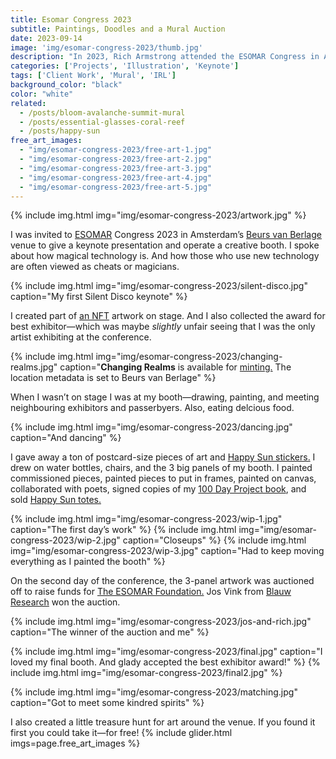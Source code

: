 ```yaml
---
title: Esomar Congress 2023
subtitle: Paintings, Doodles and a Mural Auction
date: 2023-09-14
image: 'img/esomar-congress-2023/thumb.jpg'
description: "In 2023, Rich Armstrong attended the ESOMAR Congress in Amsterdam. He gave a keynote speech highlighting the magic of technology, emphasizing how innovators are sometimes seen as magicians. During the event he engaged attendees by drawing, painting, and giving away art pieces and Happy Sun stickers. On the second day, a three-panel artwork he created was auctioned for charity. He also organized a treasure hunt for art at the venue."
categories: ['Projects', 'Illustration', 'Keynote']
tags: ['Client Work', 'Mural', 'IRL']
background_color: "black"
color: "white"
related:
  - /posts/bloom-avalanche-summit-mural
  - /posts/essential-glasses-coral-reef
  - /posts/happy-sun
free_art_images:
  - "img/esomar-congress-2023/free-art-1.jpg"
  - "img/esomar-congress-2023/free-art-2.jpg"
  - "img/esomar-congress-2023/free-art-3.jpg"
  - "img/esomar-congress-2023/free-art-4.jpg"
  - "img/esomar-congress-2023/free-art-5.jpg"
---
```

{% include img.html img="img/esomar-congress-2023/artwork.jpg" %}

I was invited to [ESOMAR](https://esomar.org/) Congress 2023 in Amsterdam’s [Beurs van Berlage](https://beursvanberlage.com/) venue to give a keynote presentation and operate a creative booth. I spoke about how magical technology is. And how those who use new technology are often viewed as cheats or magicians.

{% include img.html img="img/esomar-congress-2023/silent-disco.jpg" caption="My first Silent Disco keynote" %}

I created part of [an NFT](https://ttkb.me/changing-realms) artwork on stage. And I also collected the award for best exhibitor—which was maybe *slightly* unfair seeing that I was the only artist exhibiting at the conference.

{% include img.html img="img/esomar-congress-2023/changing-realms.jpg" caption="**Changing Realms** is available for [minting.](https://ttkb.me/changing-realms) The location metadata is set to Beurs van Berlage" %}

When I wasn’t on stage I was at my booth—drawing, painting, and meeting neighbouring exhibitors and passerbyers. Also, eating delcious food.

{% include img.html img="img/esomar-congress-2023/dancing.jpg" caption="And dancing" %}

I gave away a ton of postcard-size pieces of art and [Happy Sun stickers.](https://www.redbubble.com/people/happysunfam/shop?artistUserName=HappySunFam&iaCode=all-stickers) I drew on water bottles, chairs, and the 3 big panels of my booth. I painted commissioned pieces, painted pieces to put in frames, painted on canvas, collaborated with poets, signed copies of my [100 Day Project book](/the-perfect-100-day-project-book/), and sold [Happy Sun totes.](https://www.redbubble.com/people/happysunfam/shop?artistUserName=happysunfam&iaCode=all-totes)

{% include img.html img="img/esomar-congress-2023/wip-1.jpg" caption="The first day’s work" %}
{% include img.html img="img/esomar-congress-2023/wip-2.jpg" caption="Closeups" %}
{% include img.html img="img/esomar-congress-2023/wip-3.jpg" caption="Had to keep moving everything as I painted the booth" %}

On the second day of the conference, the 3-panel artwork was auctioned off to raise funds for [The ESOMAR Foundation.](https://esomarfoundation.org/) Jos Vink from [Blauw Research](https://www.blauw.com/en/) won the auction.

{% include img.html img="img/esomar-congress-2023/jos-and-rich.jpg" caption="The winner of the auction and me" %}

{% include img.html img="img/esomar-congress-2023/final.jpg" caption="I loved my final booth. And glady accepted the best exhibitor award!" %}
{% include img.html img="img/esomar-congress-2023/final2.jpg" %}

{% include img.html img="img/esomar-congress-2023/matching.jpg" caption="Got to meet some kindred spirits" %}

I also created a little treasure hunt for art around the venue. If you found it first you could take it—for free!
{% include glider.html imgs=page.free_art_images %}